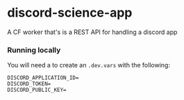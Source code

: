 # discord-science-app

A CF worker that's is a REST API for handling a discord app

### Running locally

You will need a to create an `.dev.vars` with the following:

```
DISCORD_APPLICATION_ID=
DISCORD_TOKEN=
DISCORD_PUBLIC_KEY=
```
